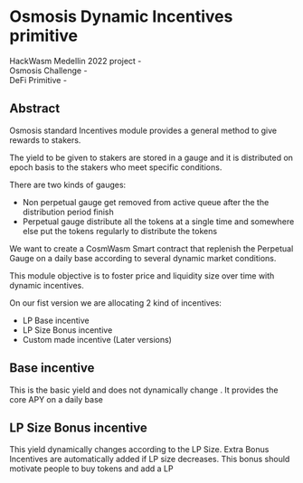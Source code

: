 # Osmosis Dynamic Incentives primitive

HackWasm Medellin 2022 project -  
Osmosis Challenge -  
DeFi Primitive -  
  
## Abstract

Osmosis standard Incentives module provides a general method to give rewards to stakers. 

The yield to be given to stakers are stored in a gauge and it is distributed on epoch basis to the stakers who meet specific conditions.

There are two kinds of gauges:

* Non perpetual gauge get removed from active queue after the the distribution period finish 
* Perpetual gauge  distribute all the tokens at a single time and somewhere else put the tokens regularly to distribute the tokens

We want to create a CosmWasm Smart contract that replenish the Perpetual Gauge on a daily base according to several dynamic market conditions.

This module objective is to foster price and liquidity size over time with dynamic incentives.

On our fist version we are allocating 2 kind of incentives:

* LP Base incentive 
* LP Size Bonus incentive
* Custom made incentive (Later versions)


## Base incentive

This is the basic yield and does not dynamically change . It provides the core APY on a daily base 


##  LP Size Bonus incentive

This yield dynamically changes according to the LP Size. Extra Bonus Incentives are automatically added if LP size decreases. This bonus should  motivate people to buy tokens and add a LP

